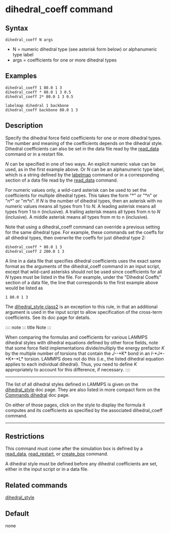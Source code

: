 # dihedral_coeff command

## Syntax

``` LAMMPS
dihedral_coeff N args
```

-   N = numeric dihedral type (see asterisk form below) or alphanumeric
    type label
-   args = coefficients for one or more dihedral types

## Examples

``` LAMMPS
dihedral_coeff 1 80.0 1 3
dihedral_coeff * 80.0 1 3 0.5
dihedral_coeff 2* 80.0 1 3 0.5

labelmap dihedral 1 backbone
dihedral_coeff backbone 80.0 1 3
```

## Description

Specify the dihedral force field coefficients for one or more dihedral
types. The number and meaning of the coefficients depends on the
dihedral style. Dihedral coefficients can also be set in the data file
read by the [read_data](read_data) command or in a restart file.

$N$ can be specified in one of two ways. An explicit numeric value can
be used, as in the first example above. Or $N$ can be an alphanumeric
type label, which is a string defined by the [labelmap](labelmap)
command or in a corresponding section of a data file read by the
[read_data](read_data) command.

For numeric values only, a wild-card asterisk can be used to set the
coefficients for multiple dihedral types. This takes the form \"\*\" or
\"\*n\" or \"n\*\" or \"m\*n\". If $N$ is the number of dihedral types,
then an asterisk with no numeric values means all types from 1 to $N$. A
leading asterisk means all types from 1 to n (inclusive). A trailing
asterisk means all types from n to $N$ (inclusive). A middle asterisk
means all types from m to n (inclusive).

Note that using a dihedral_coeff command can override a previous setting
for the same dihedral type. For example, these commands set the coeffs
for all dihedral types, then overwrite the coeffs for just dihedral type
2:

``` LAMMPS
dihedral_coeff * 80.0 1 3
dihedral_coeff 2 200.0 1 3
```

A line in a data file that specifies dihedral coefficients uses the
exact same format as the arguments of the dihedral_coeff command in an
input script, except that wild-card asterisks should not be used since
coefficients for all $N$ types must be listed in the file. For example,
under the \"Dihedral Coeffs\" section of a data file, the line that
corresponds to the first example above would be listed as

    1 80.0 1 3

The [dihedral_style class2](dihedral_class2) is an exception to this
rule, in that an additional argument is used in the input script to
allow specification of the cross-term coefficients. See its doc page for
details.

:::: note
::: title
Note
:::

When comparing the formulas and coefficients for various LAMMPS dihedral
styles with dihedral equations defined by other force fields, note that
some force field implementations divide/multiply the energy prefactor
*K* by the multiple number of torsions that contain the *J*\--\*K\* bond
in an *I*-\*J\*-\*K\*-\*L\* torsion. LAMMPS does not do this (i.e., the
listed dihedral equation applies to each individual dihedral). Thus, you
need to define *K* appropriately to account for this difference, if
necessary.
::::

------------------------------------------------------------------------

The list of all dihedral styles defined in LAMMPS is given on the
[dihedral_style](dihedral_style) doc page. They are also listed in more
compact form on the [Commands dihedral](dihedral) doc page.

On either of those pages, click on the style to display the formula it
computes and its coefficients as specified by the associated
dihedral_coeff command.

------------------------------------------------------------------------

## Restrictions

This command must come after the simulation box is defined by a
[read_data](read_data), [read_restart](read_restart), or
[create_box](create_box) command.

A dihedral style must be defined before any dihedral coefficients are
set, either in the input script or in a data file.

## Related commands

[dihedral_style](dihedral_style)

## Default

none
